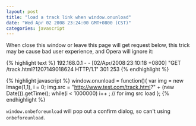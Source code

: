 ```yaml
---
layout: post
title: "load a track link when window.onunload"
date: "Wed Apr 02 2008 23:24:00 GMT+0800 (CST)"
categories: javascript
---
```


When close this window or leave this page will get request below, this trick may be cause bad user experience, and Opera will ignore it:

{% highlight text %}
192.168.0.1 - - [02/Apr/2008:23:10:18 +0800] "GET /track.html?1207149018624 HTTP/1.1" 301 253
{% endhighlight %}

{% highlight javascript %}
window.onunload = function(){
    var img = new Image(1,1), i = 0;
    img.src = "http://www.test.com/track.html?" + (new Date()).getTime();
    while(i < 1000000) i++ ; // for img src load
};
{% endhighlight %}

`window.onbeforeunload` will pop out a confirm dialog, so can't using `onbeforeunload`.
